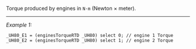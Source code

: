 Torque produced by engines in `N·m` (Newton &times; meter).


---
*Example 1:*
```sqf
_UH80_E1 = (enginesTorqueRTD _UH80) select 0; // engine 1 Torque
_UH80_E2 = (enginesTorqueRTD _UH80) select 1; // engine 2 Torque
```